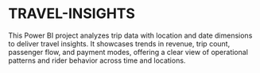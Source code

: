 # TRAVEL-INSIGHTS
This Power BI project analyzes trip data with location and date dimensions to deliver travel insights. It showcases trends in revenue, trip count, passenger flow, and payment modes, offering a clear view of operational patterns and rider behavior across time and locations.

